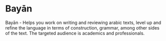 # Bayān
Bayān - Helps you work on writing and reviewing arabic texts, level up and refine the language in terms of construction, grammar, among other sides of the text. The targeted audience is academics and professionals.
